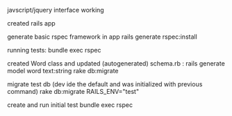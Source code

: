 javscript/jquery interface working

created rails app

generate basic rspec framework in app
    rails generate rspec:install

running tests:
    bundle exec rspec

created Word class and updated (autogenerated) schema.rb :
    rails generate model word text:string
    rake db:migrate

migrate test db (dev ide the default and was initialized with previous command)
    rake db:migrate RAILS_ENV="test"

create and run initial test
    bundle exec rspec
